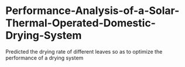# Performance-Analysis-of-a-Solar-Thermal-Operated-Domestic-Drying-System
Predicted the drying rate of different leaves so as to optimize the performance of a drying system
